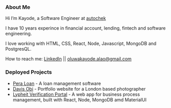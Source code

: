 ### About Me

Hi I’m Kayode, a Software Engineer at [autochek](https://www.autochek.africa)

I have 10 years experince in financial account, lending, fintech and software engineering.

I love working with HTML, CSS, React, Node, Javascript, MongoDB and PostgresQL. 

How to reach me: [LinkedIn](https://www.linkedin.com/in/alao-e-kayode/) || oluwakayode.alao@gmail.com


### Deployed Projects
- [Pera Loan](https://pera.ng) - A loan management software
- [Davis Obi](https://davisobi.com) - Portfolio website for a London based photographer
- [Lypheit Verification Portal](https://verification-hvcbtcgif.vercel.app/) - A web app for business process management, built with React, Node, MongoDB amd MaterialUI


<!-- ### Languages

[![Top Langs](https://github-readme-stats.vercel.app/api/top-langs/?username=greatkay-olowo&layout=compact&langs_count=10)](https://github.com/greatkay-olowo&count_private=trueshow_icons=true)


### Github Stats

![Kayode's GitHub stats](https://github-readme-stats.vercel.app/api?username=greatkay-olowo&count_private=trueshow_icons=true) -->


